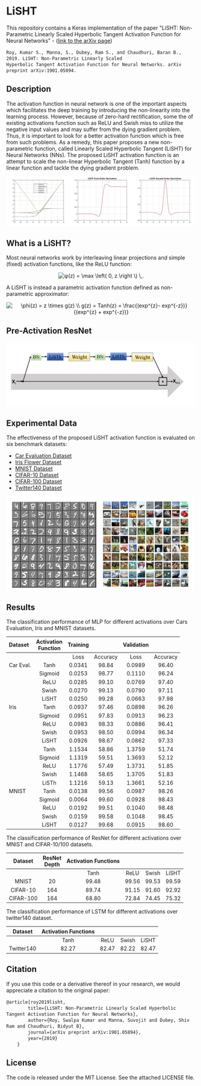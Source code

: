 # LiSHT
This repository contains a Keras implementation of the paper "LiSHT: Non-Parametric Linearly Scaled Hyperbolic Tangent Activation Function for Neural Networks" - ([link to the arXiv page](https://arxiv.org/abs/1901.05894))

    Roy, Kumar S., Manna, S., Dubey, Ram S., and Chaudhuri, Baran B., 2019. LiSHT: Non-Parametric Linearly Scaled 
    Hyperbolic Tangent Activation Function for Neural Networks. arXiv preprint arXiv:1901.05894.
            
            
## Description
The  activation function in neural network is one of the important aspects which facilitates the deep training by introducing the non-linearity into the learning process. However, because of zero-hard rectification, some the of existing activations function  such as ReLU and Swish miss to utilize the negative input values and may suffer from the dying gradient problem. Thus, it is important to look for a better activation function which is free from such problems. As a remedy, this paper proposes a new non-parametric function, called Linearly Scaled Hyperbolic Tangent (LiSHT) for Neural Networks (NNs). The proposed LiSHT activation  function is an attempt to scale the non-linear Hyperbolic Tangent (Tanh) function by a linear function and tackle the dying gradient problem.

<img src="assets/Activations.png"/>

## What is a LiSHT?

Most neural networks work by interleaving linear projections and simple (fixed) activation functions, like the ReLU function:

<p align="center">
<img src="https://latex.codecogs.com/svg.latex?g(s)&space;=&space;\max&space;\left(&space;0,&space;s&space;\right&space;\)&space;\,." title="φ(z) = \max \left( 0, z \right \) \,." />
</p>

A LiSHT is instead a parametric activation function defined as non-parametric approximator:

<p align="center">
<img src="https://latex.codecogs.com/svg.latex?\phi(z)&space;=&space;z&space;\times&space;g(z)&space;\\&space;g(z)&space;=&space;Tanh(z)&space;=&space;\frac{(exp^{z}-&space;exp^{-z})}{(exp^{z}&space;&plus;&space;exp^{-z})}" title="\phi(z) = z \times g(z) \\ g(z) = Tanh(z) = \frac{(exp^{z}- exp^{-z})}{(exp^{z} + exp^{-z})}" />
</p>


## Pre-Activation ResNet

<img src="assets/Pre-resnet.png"/>

## Experimental Data
 
 The effectiveness of the proposed LiSHT activation function is evaluated on six benchmark datasets:
 
 - [Car Evaluation Dataset](https://archive.ics.uci.edu/ml/datasets/car+evaluation)
 - [Iris Flower Dataset](https://archive.ics.uci.edu/ml/datasets/iris)
 - [MNIST Dataset](http://yann.lecun.com/exdb/mnist/)
 - [CIFAR-10 Dataset](https://www.cs.toronto.edu/~kriz/cifar.html)
 - [CIFAR-100 Dataset](https://www.cs.toronto.edu/~kriz/cifar.html)
 - [Twitter140 Dataset](https://www.kaggle.com/kazanova/sentiment140)
 
 <img src="assets/data.png"/>

## Results

The classification performance of MLP for different activations over Cars Evaluation, Iris and MNIST datasets.

| Dataset   | Activation <br>  Function   | Training |          | Validation |          |
| :-------- | :-------------------------: | :------: | :------: | :--------: | :------: |
|           |                             | Loss     | Accuracy | Loss       | Accuracy |
| Car Eval. | Tanh                        | 0\.0341  | 98\.84   | 0\.0989    | 96\.40   |
|           | Sigmoid                     | 0\.0253  | 98\.77   | 0\.1110    | 96\.24   |
|           | ReLU                        | 0\.0285  | 99\.10   | 0\.0769    | 97\.40   |
|           | Swish                       | 0\.0270  | 99\.13   | 0\.0790    | 97\.11   |
|           | LiSHT                       | 0\.0250  | 99\.28   | 0\.0663    | 97\.98   |
| Iris      | Tanh                        | 0\.0937  | 97\.46   | 0\.0898    | 96\.26   |
|           | Sigmoid                     | 0\.0951  | 97\.83   | 0\.0913    | 96\.23   |
|           | ReLU                        | 0\.0983  | 98\.33   | 0\.0886    | 96\.41   |
|           | Swish                       | 0\.0953  | 98\.50   | 0\.0994    | 96\.34   |
|           | LiSHT                       | 0\.0926  | 98\.67   | 0\.0862    | 97\.33   |
|           | Tanh                        | 1\.1534  | 58\.86   | 1\.3759    | 51\.74   |
|           | Sigmoid                     | 1\.1319  | 59\.51   | 1\.3693    | 52\.12   |
|           | ReLU                        | 1\.1776  | 57\.49   | 1\.3731    | 51\.85   |
|           | Swish                       | 1\.1468  | 58\.65   | 1\.3705    | 51\.83   |
|           | LiSTh                       | 1\.1216  | 59\.13   | 1\.3661    | 52\.16   |
| MNIST     | Tanh                        | 0\.0138  | 99\.56   | 0\.0987    | 98\.26   |
|           | Sigmoid                     | 0\.0064  | 99\.60   | 0\.0928    | 98\.43   |
|           | ReLU                        | 0\.0192  | 99\.51   | 0\.1040    | 98\.48   |
|           | Swish                       | 0\.0159  | 99\.58   | 0\.1048    | 98\.45   |
|           | LiSHT                       | 0\.0127  | 99\.68   | 0\.0915    | 98\.60   |


The classification performance of ResNet for different activations over MNIST and CIFAR-10/100 datasets.

| Dataset   | ResNet  <br>  Depth  | Activation Functions |        |        |        |
| :-------: | :------------------: | :------------------: | :----: | :----: | :----: |
|           |                      | Tanh                 | ReLU   | Swish  | LiSHT  |
| MNIST     | 20                   | 99\.48               | 99\.56 | 99\.53 | 99\.59 |
| CIFAR-10  | 164                  | 89\.74               | 91\.15 | 91\.60 | 92\.92 |
| CIFAR-100 | 164                  | 68\.80               | 72\.84 | 74\.45 | 75\.32 |


The classification performance of LSTM for different activations over twitter140 dataset.

| Dataset    | Activation Functions |        |        |        |
| :--------: | :------------------: | :----: | :----: | :----: |
|            | Tanh                 | ReLU   | Swish  | LiSHT  |
| Twitter140 | 82\.27               | 82\.47 | 82\.22 | 82\.47 |

## Citation

If you use this code or a derivative thereof in your research, we would appreciate a citation to the original paper:

	@article{roy2019lisht,
            title={LiSHT: Non-Parametric Linearly Scaled Hyperbolic Tangent Activation Function for Neural Networks},
            author={Roy, Swalpa Kumar and Manna, Suvojit and Dubey, Shiv Ram and Chaudhuri, Bidyut B},
            journal={arXiv preprint arXiv:1901.05894},
            year={2019}
        }


## License

The code is released under the MIT License. See the attached LICENSE file.


